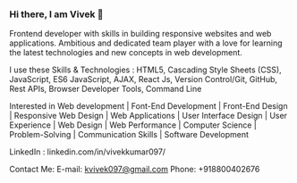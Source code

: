 ### Hi there, I am Vivek 👋

Frontend developer with skills in building responsive websites and web applications. Ambitious and dedicated team player with a love for learning the latest technologies and new concepts in web development.

I use these Skills & Technologies : HTML5, Cascading Style Sheets (CSS), JavaScript, ES6 JavaScript, AJAX, React Js, Version Control/Git, GitHub, Rest APIs, Browser Developer Tools, Command Line

Interested in Web development | Font-End Development | Front-End Design | Responsive Web Design | Web Applications | User Interface Design | User Experience | Web Design | Web Performance | Computer Science | Problem-Solving | Communication Skills | Software Development 

LinkedIn : linkedin.com/in/vivekkumar097/

Contact Me:
E-mail: kvivek097@gmail.com
Phone: +918800402676

<!--
**Vivek-Kumar-097/Vivek-Kumar-097** is a ✨ _special_ ✨ repository because its `README.md` (this file) appears on your GitHub profile.

Here are some ideas to get you started:

- 🔭 I’m currently working on ...
- 🌱 I’m currently learning ...
- 👯 I’m looking to collaborate on ...
- 🤔 I’m looking for help with ...
- 💬 Ask me about ...
- 📫 How to reach me: ...
- 😄 Pronouns: ...
- ⚡ Fun fact: ...
-->
